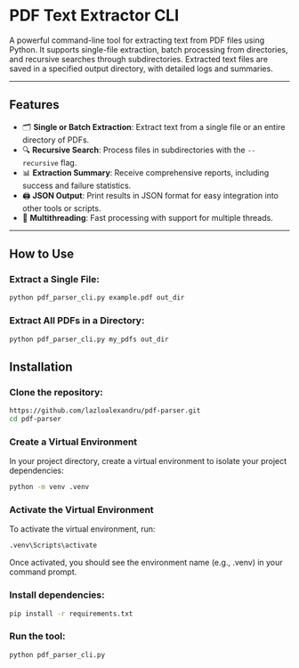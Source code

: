 # PDF Text Extractor CLI

A powerful command-line tool for extracting text from PDF files using Python. It supports single-file extraction, batch processing from directories, and recursive searches through subdirectories. Extracted text files are saved in a specified output directory, with detailed logs and summaries.

---

## **Features**

- 🗂 **Single or Batch Extraction**: Extract text from a single file or an entire directory of PDFs.
- 🔍 **Recursive Search**: Process files in subdirectories with the `--recursive` flag.
- 📊 **Extraction Summary**: Receive comprehensive reports, including success and failure statistics.
- 🖨 **JSON Output**: Print results in JSON format for easy integration into other tools or scripts.
- 🚀 **Multithreading**: Fast processing with support for multiple threads.

---

## **How to Use**

### **Extract a Single File:**
```bash
python pdf_parser_cli.py example.pdf out_dir
```

### **Extract All PDFs in a Directory:**

```bash
python pdf_parser_cli.py my_pdfs out_dir
```

## **Installation**

### **Clone the repository:**

```bash
https://github.com/lazloalexandru/pdf-parser.git
cd pdf-parser
```

### **Create a Virtual Environment**

In your project directory, create a virtual environment to isolate your project dependencies:
```bash
python -m venv .venv
```

### **Activate the Virtual Environment**

To activate the virtual environment, run:
```bash
.venv\Scripts\activate
```

Once activated, you should see the environment name (e.g., .venv) in your command prompt.

### **Install dependencies:**

```bash
pip install -r requirements.txt
```

### **Run the tool:**

```bash
python pdf_parser_cli.py
```